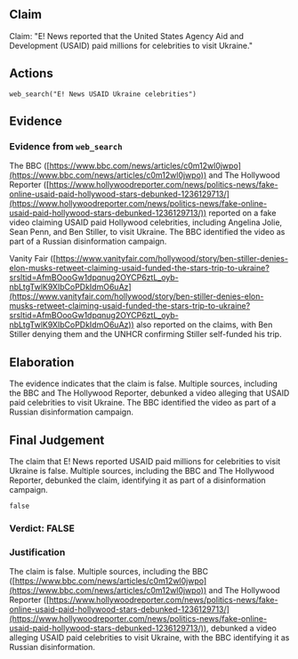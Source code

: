 ## Claim
Claim: "E! News reported that the United States Agency Aid and Development (USAID) paid millions for celebrities to visit Ukraine."

## Actions
```
web_search("E! News USAID Ukraine celebrities")
```

## Evidence
### Evidence from `web_search`
The BBC ([https://www.bbc.com/news/articles/c0m12wl0jwpo](https://www.bbc.com/news/articles/c0m12wl0jwpo)) and The Hollywood Reporter ([https://www.hollywoodreporter.com/news/politics-news/fake-online-usaid-paid-hollywood-stars-debunked-1236129713/](https://www.hollywoodreporter.com/news/politics-news/fake-online-usaid-paid-hollywood-stars-debunked-1236129713/)) reported on a fake video claiming USAID paid Hollywood celebrities, including Angelina Jolie, Sean Penn, and Ben Stiller, to visit Ukraine. The BBC identified the video as part of a Russian disinformation campaign.

Vanity Fair ([https://www.vanityfair.com/hollywood/story/ben-stiller-denies-elon-musks-retweet-claiming-usaid-funded-the-stars-trip-to-ukraine?srsltid=AfmBOooGw1dpqnug2OYCP6ztL_oyb-nbLtgTwlK9XIbCoPDkIdmO6uAz](https://www.vanityfair.com/hollywood/story/ben-stiller-denies-elon-musks-retweet-claiming-usaid-funded-the-stars-trip-to-ukraine?srsltid=AfmBOooGw1dpqnug2OYCP6ztL_oyb-nbLtgTwlK9XIbCoPDkIdmO6uAz)) also reported on the claims, with Ben Stiller denying them and the UNHCR confirming Stiller self-funded his trip.


## Elaboration
The evidence indicates that the claim is false. Multiple sources, including the BBC and The Hollywood Reporter, debunked a video alleging that USAID paid celebrities to visit Ukraine. The BBC identified the video as part of a Russian disinformation campaign.


## Final Judgement
The claim that E! News reported USAID paid millions for celebrities to visit Ukraine is false. Multiple sources, including the BBC and The Hollywood Reporter, debunked the claim, identifying it as part of a disinformation campaign.

`false`


### Verdict: FALSE

### Justification
The claim is false. Multiple sources, including the BBC ([https://www.bbc.com/news/articles/c0m12wl0jwpo](https://www.bbc.com/news/articles/c0m12wl0jwpo)) and The Hollywood Reporter ([https://www.hollywoodreporter.com/news/politics-news/fake-online-usaid-paid-hollywood-stars-debunked-1236129713/](https://www.hollywoodreporter.com/news/politics-news/fake-online-usaid-paid-hollywood-stars-debunked-1236129713/)), debunked a video alleging USAID paid celebrities to visit Ukraine, with the BBC identifying it as Russian disinformation.
